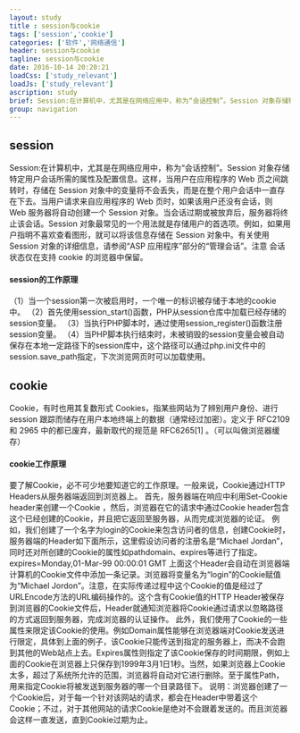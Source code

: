 ```yaml
---
layout: study
title : session与cookie
tags: ['session','cookie']
categories: ['软件','网络通信']
header: session与cookie
tagline: session与cookie
date: 2016-10-14 20:20:21
loadCss: ['study_relevant']
loadJs: ['study_relevant']
ascription: study
brief: Session:在计算机中，尤其是在网络应用中，称为“会话控制”。Session 对象存储特定用户会话所需的属性及配置信息。Cookie，有时也用其复数形式 Cookies，指某些网站为了辨别用户身份、进行 session 跟踪而储存在用户本地终端上的数据（通常经过加密）。定义于 RFC2109 和 2965 中的都已废弃，最新取代的规范是 RFC6265  。（可以叫做浏览器缓存）
group: navigation
---
```

<h2>session</h2>
<p>
Session:在计算机中，尤其是在网络应用中，称为“会话控制”。Session 对象存储特定用户会话所需的属性及配置信息。这样，当用户在应用程序的 Web 页之间跳转时，存储在 Session 对象中的变量将不会丢失，而是在整个用户会话中一直存在下去。当用户请求来自应用程序的 Web 页时，如果该用户还没有会话，则 Web 服务器将自动创建一个 Session 对象。当会话过期或被放弃后，服务器将终止该会话。Session 对象最常见的一个用法就是存储用户的首选项。例如，如果用户指明不喜欢查看图形，就可以将该信息存储在 Session 对象中。有关使用 Session 对象的详细信息，请参阅“ASP 应用程序”部分的“管理会话”。注意 会话状态仅在支持 cookie 的浏览器中保留。
</p>
<h4>session的工作原理</h4>
<p>
（1）当一个session第一次被启用时，一个唯一的标识被存储于本地的cookie中。
（2）首先使用session_start()函数，PHP从session仓库中加载已经存储的session变量。
（3）当执行PHP脚本时，通过使用session_register()函数注册session变量。
（4）当PHP脚本执行结束时，未被销毁的session变量会被自动保存在本地一定路径下的session库中，这个路径可以通过php.ini文件中的session.save_path指定，下次浏览网页时可以加载使用。
</P>
<h2>cookie</h2>
<p>
    Cookie，有时也用其复数形式 Cookies，指某些网站为了辨别用户身份、进行 session 跟踪而储存在用户本地终端上的数据（通常经过加密）。定义于 RFC2109 和 2965 中的都已废弃，最新取代的规范是 RFC6265[1]  。（可以叫做浏览器缓存）
</p>
<h4>cookie工作原理</h4>
<p>
    要了解Cookie，必不可少地要知道它的工作原理。一般来说，Cookie通过HTTP Headers从服务器端返回到浏览器上。
首先，服务器端在响应中利用Set-Cookie header来创建一个Cookie ，然后，浏览器在它的请求中通过Cookie header包含这个已经创建的Cookie，并且把它返回至服务器，从而完成浏览器的论证。
例如，我们创建了一个名字为login的Cookie来包含访问者的信息，创建Cookie时，服务器端的Header如下面所示，这里假设访问者的注册名是“Michael Jordan”，同时还对所创建的Cookie的属性如pathdomain、expires等进行了指定。
expires=Monday,01-Mar-99 00:00:01 GMT
上面这个Header会自动在浏览器端计算机的Cookie文件中添加一条记录。浏览器将变量名为“login”的Cookie赋值为“Michael Jordon”。注意，在实际传递过程中这个Cookie的值是经过了URLEncode方法的URL编码操作的。这个含有Cookie值的HTTP Header被保存到浏览器的Cookie文件后，Header就通知浏览器将Cookie通过请求以忽略路径的方式返回到服务器，完成浏览器的认证操作。
此外，我们使用了Cookie的一些属性来限定该Cookie的使用。例如Domain属性能够在浏览器端对Cookie发送进行限定，具体到上面的例子，该Cookie只能传送到指定的服务器上，而决不会跑到其他的Web站点上去。Expires属性则指定了该Cookie保存的时间期限，例如上面的Cookie在浏览器上只保存到1999年3月1日1秒。当然，如果浏览器上Cookie 太多，超过了系统所允许的范围，浏览器将自动对它进行删除。至于属性Path，用来指定Cookie将被发送到服务器的哪一个目录路径下。
说明：浏览器创建了一个Cookie后，对于每一个针对该网站的请求，都会在Header中带着这个Cookie；不过，对于其他网站的请求Cookie是绝对不会跟着发送的。而且浏览器会这样一直发送，直到Cookie过期为止。
</p>